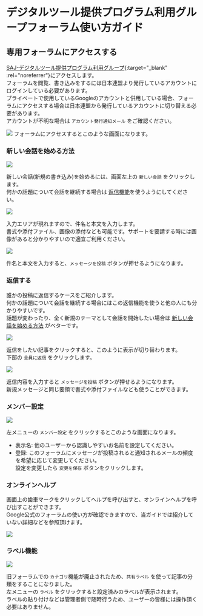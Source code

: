 # デジタルツール提供プログラム利用グループフォーラム使い方ガイド

## 専用フォーラムにアクセスする

[SAJ-デジタルツール提供プログラム利用グループ](https://groups.google.com/u/0/a/scout.jp/g/users-group){:target="_blank" :rel="noreferrer"}にアクセスします。<br>
フォーラムを閲覧、書き込みをするには日本連盟より発行しているアカウントにログインしている必要があります。<br>
プライベートで使用しているGoogleのアカウントと併用している場合、フォーラムにアクセスする場合は日本連盟から発行しているアカウントに切り替える必要があります。<br>
アカウントが不明な場合は `アカウント発行通知メール` をご確認ください。

![](images/01.jpg)
フォーラムにアクセスするとこのような画面になります。

### 新しい会話を始める方法

![](images/03.jpg)

新しい会話(新規の書き込み)を始めるには、画面左上の `新しい会話` をクリックします。<br>
何かの話題について会話を継続する場合は [返信機能](#返信する)を使うようにしてください。

![](images/04.jpg)

入力エリアが現れますので、件名と本文を入力します。<br>
書式や添付ファイル、画像の添付なども可能です。サポートを要請する時には画像があると分かりやすいので適宜ご利用ください。

![](images/05.jpg)

件名と本文を入力すると、`メッセージを投稿` ボタンが押せるようになります。

### 返信する
誰かの投稿に返信するケースをご紹介します。<br>
何かの話題について会話を継続する場合にはこの返信機能を使うと他の人にも分かりやすいです。<br>
話題が変わったり、全く新規のテーマとして会話を開始したい場合は [新しい会話を始める方法](#新しい会話を始める方法) がベターです。

![](images/06.jpg)

返信をしたい記事をクリックすると、このように表示が切り替わります。<br>
下部の `全員に返信` をクリックします。

![](images/07.jpg)

返信内容を入力すると `メッセージを投稿` ボタンが押せるようになります。<br>
新規メッセージと同じ要領で書式や添付ファイルなども使うことができます。

### メンバー設定

![](images/08.jpg)

左メニューの `メンバー設定` をクリックするとこのような画面になります。<br>

- 表示名: 他のユーザーから認識しやすいお名前を設定してください。
- 登録: このフォーラムにメッセージが投稿されると通知されるメールの頻度を希望に応じて変更してください。<br>
設定を変更したら `変更を保存` ボタンをクリックします。

### オンラインヘルプ
画面上の歯車マークをクリックしてヘルプを呼び出すと、オンラインヘルプを呼び出すことができます。<br>
Google公式のフォーラムの使い方が確認できますので、当ガイドでは紹介していない詳細などを参照頂けます。

![](images/09.jpg)

### ラベル機能

![](images/10.jpg)

旧フォーラムでの `カテゴリ`機能が廃止されたため、`共有ラベル` を使って記事の分類をすることになりました。<br>
左メニューの `ラベル` をクリックすると設定済みのラベルが表示されます。<br>
ラベルの貼り付けなどは管理者側で随時行うため、ユーザーの皆様には操作頂く必要はありません。